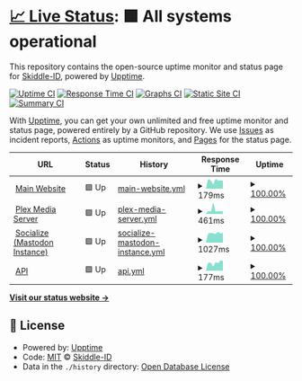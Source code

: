 # [📈 Live Status](https://status.skiddle.id): <!--live status--> **🟩 All systems operational**

This repository contains the open-source uptime monitor and status page for [Skiddle-ID](https://status.skiddle.id), powered by [Upptime](https://github.com/upptime/upptime).

[![Uptime CI](https://github.com/Skiddle-ID/monitoring/workflows/Uptime%20CI/badge.svg)](https://github.com/Skiddle-ID/monitoring/actions?query=workflow%3A%22Uptime+CI%22)
[![Response Time CI](https://github.com/Skiddle-ID/monitoring/workflows/Response%20Time%20CI/badge.svg)](https://github.com/Skiddle-ID/monitoring/actions?query=workflow%3A%22Response+Time+CI%22)
[![Graphs CI](https://github.com/Skiddle-ID/monitoring/workflows/Graphs%20CI/badge.svg)](https://github.com/Skiddle-ID/monitoring/actions?query=workflow%3A%22Graphs+CI%22)
[![Static Site CI](https://github.com/Skiddle-ID/monitoring/workflows/Static%20Site%20CI/badge.svg)](https://github.com/Skiddle-ID/monitoring/actions?query=workflow%3A%22Static+Site+CI%22)
[![Summary CI](https://github.com/Skiddle-ID/monitoring/workflows/Summary%20CI/badge.svg)](https://github.com/Skiddle-ID/monitoring/actions?query=workflow%3A%22Summary+CI%22)

With [Upptime](https://upptime.js.org), you can get your own unlimited and free uptime monitor and status page, powered entirely by a GitHub repository. We use [Issues](https://github.com/Skiddle-ID/monitoring/issues) as incident reports, [Actions](https://github.com/Skiddle-ID/monitoring/actions) as uptime monitors, and [Pages](https://status.skiddle.id) for the status page.

<!--start: status pages-->
<!-- This summary is generated by Upptime (https://github.com/upptime/upptime) -->
<!-- Do not edit this manually, your changes will be overwritten -->
<!-- prettier-ignore -->
| URL | Status | History | Response Time | Uptime |
| --- | ------ | ------- | ------------- | ------ |
| <img alt="" src="https://favicons.githubusercontent.com/skiddle.id" height="13"> [Main Website](https://skiddle.id) | 🟩 Up | [main-website.yml](https://github.com/Skiddle-ID/monitoring/commits/HEAD/history/main-website.yml) | <details><summary><img alt="Response time graph" src="./graphs/main-website/response-time-week.png" height="20"> 179ms</summary><br><a href="https://status.skiddle.id/history/main-website"><img alt="Response time 239" src="https://img.shields.io/endpoint?url=https%3A%2F%2Fraw.githubusercontent.com%2FSkiddle-ID%2Fmonitoring%2FHEAD%2Fapi%2Fmain-website%2Fresponse-time.json"></a><br><a href="https://status.skiddle.id/history/main-website"><img alt="24-hour response time 236" src="https://img.shields.io/endpoint?url=https%3A%2F%2Fraw.githubusercontent.com%2FSkiddle-ID%2Fmonitoring%2FHEAD%2Fapi%2Fmain-website%2Fresponse-time-day.json"></a><br><a href="https://status.skiddle.id/history/main-website"><img alt="7-day response time 179" src="https://img.shields.io/endpoint?url=https%3A%2F%2Fraw.githubusercontent.com%2FSkiddle-ID%2Fmonitoring%2FHEAD%2Fapi%2Fmain-website%2Fresponse-time-week.json"></a><br><a href="https://status.skiddle.id/history/main-website"><img alt="30-day response time 182" src="https://img.shields.io/endpoint?url=https%3A%2F%2Fraw.githubusercontent.com%2FSkiddle-ID%2Fmonitoring%2FHEAD%2Fapi%2Fmain-website%2Fresponse-time-month.json"></a><br><a href="https://status.skiddle.id/history/main-website"><img alt="1-year response time 239" src="https://img.shields.io/endpoint?url=https%3A%2F%2Fraw.githubusercontent.com%2FSkiddle-ID%2Fmonitoring%2FHEAD%2Fapi%2Fmain-website%2Fresponse-time-year.json"></a></details> | <details><summary><a href="https://status.skiddle.id/history/main-website">100.00%</a></summary><a href="https://status.skiddle.id/history/main-website"><img alt="All-time uptime 98.73%" src="https://img.shields.io/endpoint?url=https%3A%2F%2Fraw.githubusercontent.com%2FSkiddle-ID%2Fmonitoring%2FHEAD%2Fapi%2Fmain-website%2Fuptime.json"></a><br><a href="https://status.skiddle.id/history/main-website"><img alt="24-hour uptime 100.00%" src="https://img.shields.io/endpoint?url=https%3A%2F%2Fraw.githubusercontent.com%2FSkiddle-ID%2Fmonitoring%2FHEAD%2Fapi%2Fmain-website%2Fuptime-day.json"></a><br><a href="https://status.skiddle.id/history/main-website"><img alt="7-day uptime 100.00%" src="https://img.shields.io/endpoint?url=https%3A%2F%2Fraw.githubusercontent.com%2FSkiddle-ID%2Fmonitoring%2FHEAD%2Fapi%2Fmain-website%2Fuptime-week.json"></a><br><a href="https://status.skiddle.id/history/main-website"><img alt="30-day uptime 99.85%" src="https://img.shields.io/endpoint?url=https%3A%2F%2Fraw.githubusercontent.com%2FSkiddle-ID%2Fmonitoring%2FHEAD%2Fapi%2Fmain-website%2Fuptime-month.json"></a><br><a href="https://status.skiddle.id/history/main-website"><img alt="1-year uptime 98.73%" src="https://img.shields.io/endpoint?url=https%3A%2F%2Fraw.githubusercontent.com%2FSkiddle-ID%2Fmonitoring%2FHEAD%2Fapi%2Fmain-website%2Fuptime-year.json"></a></details>
| <img alt="" src="https://favicons.githubusercontent.com/88.99.217.2" height="13"> [Plex Media Server](http://88.99.217.2) | 🟩 Up | [plex-media-server.yml](https://github.com/Skiddle-ID/monitoring/commits/HEAD/history/plex-media-server.yml) | <details><summary><img alt="Response time graph" src="./graphs/plex-media-server/response-time-week.png" height="20"> 461ms</summary><br><a href="https://status.skiddle.id/history/plex-media-server"><img alt="Response time 289" src="https://img.shields.io/endpoint?url=https%3A%2F%2Fraw.githubusercontent.com%2FSkiddle-ID%2Fmonitoring%2FHEAD%2Fapi%2Fplex-media-server%2Fresponse-time.json"></a><br><a href="https://status.skiddle.id/history/plex-media-server"><img alt="24-hour response time 324" src="https://img.shields.io/endpoint?url=https%3A%2F%2Fraw.githubusercontent.com%2FSkiddle-ID%2Fmonitoring%2FHEAD%2Fapi%2Fplex-media-server%2Fresponse-time-day.json"></a><br><a href="https://status.skiddle.id/history/plex-media-server"><img alt="7-day response time 461" src="https://img.shields.io/endpoint?url=https%3A%2F%2Fraw.githubusercontent.com%2FSkiddle-ID%2Fmonitoring%2FHEAD%2Fapi%2Fplex-media-server%2Fresponse-time-week.json"></a><br><a href="https://status.skiddle.id/history/plex-media-server"><img alt="30-day response time 302" src="https://img.shields.io/endpoint?url=https%3A%2F%2Fraw.githubusercontent.com%2FSkiddle-ID%2Fmonitoring%2FHEAD%2Fapi%2Fplex-media-server%2Fresponse-time-month.json"></a><br><a href="https://status.skiddle.id/history/plex-media-server"><img alt="1-year response time 289" src="https://img.shields.io/endpoint?url=https%3A%2F%2Fraw.githubusercontent.com%2FSkiddle-ID%2Fmonitoring%2FHEAD%2Fapi%2Fplex-media-server%2Fresponse-time-year.json"></a></details> | <details><summary><a href="https://status.skiddle.id/history/plex-media-server">100.00%</a></summary><a href="https://status.skiddle.id/history/plex-media-server"><img alt="All-time uptime 99.98%" src="https://img.shields.io/endpoint?url=https%3A%2F%2Fraw.githubusercontent.com%2FSkiddle-ID%2Fmonitoring%2FHEAD%2Fapi%2Fplex-media-server%2Fuptime.json"></a><br><a href="https://status.skiddle.id/history/plex-media-server"><img alt="24-hour uptime 100.00%" src="https://img.shields.io/endpoint?url=https%3A%2F%2Fraw.githubusercontent.com%2FSkiddle-ID%2Fmonitoring%2FHEAD%2Fapi%2Fplex-media-server%2Fuptime-day.json"></a><br><a href="https://status.skiddle.id/history/plex-media-server"><img alt="7-day uptime 100.00%" src="https://img.shields.io/endpoint?url=https%3A%2F%2Fraw.githubusercontent.com%2FSkiddle-ID%2Fmonitoring%2FHEAD%2Fapi%2Fplex-media-server%2Fuptime-week.json"></a><br><a href="https://status.skiddle.id/history/plex-media-server"><img alt="30-day uptime 100.00%" src="https://img.shields.io/endpoint?url=https%3A%2F%2Fraw.githubusercontent.com%2FSkiddle-ID%2Fmonitoring%2FHEAD%2Fapi%2Fplex-media-server%2Fuptime-month.json"></a><br><a href="https://status.skiddle.id/history/plex-media-server"><img alt="1-year uptime 99.98%" src="https://img.shields.io/endpoint?url=https%3A%2F%2Fraw.githubusercontent.com%2FSkiddle-ID%2Fmonitoring%2FHEAD%2Fapi%2Fplex-media-server%2Fuptime-year.json"></a></details>
| <img alt="" src="https://favicons.githubusercontent.com/socialize.cyou" height="13"> [Socialize (Mastodon Instance)](https://socialize.cyou) | 🟩 Up | [socialize-mastodon-instance.yml](https://github.com/Skiddle-ID/monitoring/commits/HEAD/history/socialize-mastodon-instance.yml) | <details><summary><img alt="Response time graph" src="./graphs/socialize-mastodon-instance/response-time-week.png" height="20"> 1027ms</summary><br><a href="https://status.skiddle.id/history/socialize-mastodon-instance"><img alt="Response time 878" src="https://img.shields.io/endpoint?url=https%3A%2F%2Fraw.githubusercontent.com%2FSkiddle-ID%2Fmonitoring%2FHEAD%2Fapi%2Fsocialize-mastodon-instance%2Fresponse-time.json"></a><br><a href="https://status.skiddle.id/history/socialize-mastodon-instance"><img alt="24-hour response time 1155" src="https://img.shields.io/endpoint?url=https%3A%2F%2Fraw.githubusercontent.com%2FSkiddle-ID%2Fmonitoring%2FHEAD%2Fapi%2Fsocialize-mastodon-instance%2Fresponse-time-day.json"></a><br><a href="https://status.skiddle.id/history/socialize-mastodon-instance"><img alt="7-day response time 1027" src="https://img.shields.io/endpoint?url=https%3A%2F%2Fraw.githubusercontent.com%2FSkiddle-ID%2Fmonitoring%2FHEAD%2Fapi%2Fsocialize-mastodon-instance%2Fresponse-time-week.json"></a><br><a href="https://status.skiddle.id/history/socialize-mastodon-instance"><img alt="30-day response time 894" src="https://img.shields.io/endpoint?url=https%3A%2F%2Fraw.githubusercontent.com%2FSkiddle-ID%2Fmonitoring%2FHEAD%2Fapi%2Fsocialize-mastodon-instance%2Fresponse-time-month.json"></a><br><a href="https://status.skiddle.id/history/socialize-mastodon-instance"><img alt="1-year response time 878" src="https://img.shields.io/endpoint?url=https%3A%2F%2Fraw.githubusercontent.com%2FSkiddle-ID%2Fmonitoring%2FHEAD%2Fapi%2Fsocialize-mastodon-instance%2Fresponse-time-year.json"></a></details> | <details><summary><a href="https://status.skiddle.id/history/socialize-mastodon-instance">100.00%</a></summary><a href="https://status.skiddle.id/history/socialize-mastodon-instance"><img alt="All-time uptime 99.88%" src="https://img.shields.io/endpoint?url=https%3A%2F%2Fraw.githubusercontent.com%2FSkiddle-ID%2Fmonitoring%2FHEAD%2Fapi%2Fsocialize-mastodon-instance%2Fuptime.json"></a><br><a href="https://status.skiddle.id/history/socialize-mastodon-instance"><img alt="24-hour uptime 100.00%" src="https://img.shields.io/endpoint?url=https%3A%2F%2Fraw.githubusercontent.com%2FSkiddle-ID%2Fmonitoring%2FHEAD%2Fapi%2Fsocialize-mastodon-instance%2Fuptime-day.json"></a><br><a href="https://status.skiddle.id/history/socialize-mastodon-instance"><img alt="7-day uptime 100.00%" src="https://img.shields.io/endpoint?url=https%3A%2F%2Fraw.githubusercontent.com%2FSkiddle-ID%2Fmonitoring%2FHEAD%2Fapi%2Fsocialize-mastodon-instance%2Fuptime-week.json"></a><br><a href="https://status.skiddle.id/history/socialize-mastodon-instance"><img alt="30-day uptime 99.80%" src="https://img.shields.io/endpoint?url=https%3A%2F%2Fraw.githubusercontent.com%2FSkiddle-ID%2Fmonitoring%2FHEAD%2Fapi%2Fsocialize-mastodon-instance%2Fuptime-month.json"></a><br><a href="https://status.skiddle.id/history/socialize-mastodon-instance"><img alt="1-year uptime 99.88%" src="https://img.shields.io/endpoint?url=https%3A%2F%2Fraw.githubusercontent.com%2FSkiddle-ID%2Fmonitoring%2FHEAD%2Fapi%2Fsocialize-mastodon-instance%2Fuptime-year.json"></a></details>
| <img alt="" src="https://favicons.githubusercontent.com/api.skiddle.id" height="13"> [API](https://api.skiddle.id) | 🟩 Up | [api.yml](https://github.com/Skiddle-ID/monitoring/commits/HEAD/history/api.yml) | <details><summary><img alt="Response time graph" src="./graphs/api/response-time-week.png" height="20"> 177ms</summary><br><a href="https://status.skiddle.id/history/api"><img alt="Response time 179" src="https://img.shields.io/endpoint?url=https%3A%2F%2Fraw.githubusercontent.com%2FSkiddle-ID%2Fmonitoring%2FHEAD%2Fapi%2Fapi%2Fresponse-time.json"></a><br><a href="https://status.skiddle.id/history/api"><img alt="24-hour response time 187" src="https://img.shields.io/endpoint?url=https%3A%2F%2Fraw.githubusercontent.com%2FSkiddle-ID%2Fmonitoring%2FHEAD%2Fapi%2Fapi%2Fresponse-time-day.json"></a><br><a href="https://status.skiddle.id/history/api"><img alt="7-day response time 177" src="https://img.shields.io/endpoint?url=https%3A%2F%2Fraw.githubusercontent.com%2FSkiddle-ID%2Fmonitoring%2FHEAD%2Fapi%2Fapi%2Fresponse-time-week.json"></a><br><a href="https://status.skiddle.id/history/api"><img alt="30-day response time 179" src="https://img.shields.io/endpoint?url=https%3A%2F%2Fraw.githubusercontent.com%2FSkiddle-ID%2Fmonitoring%2FHEAD%2Fapi%2Fapi%2Fresponse-time-month.json"></a><br><a href="https://status.skiddle.id/history/api"><img alt="1-year response time 179" src="https://img.shields.io/endpoint?url=https%3A%2F%2Fraw.githubusercontent.com%2FSkiddle-ID%2Fmonitoring%2FHEAD%2Fapi%2Fapi%2Fresponse-time-year.json"></a></details> | <details><summary><a href="https://status.skiddle.id/history/api">100.00%</a></summary><a href="https://status.skiddle.id/history/api"><img alt="All-time uptime 96.92%" src="https://img.shields.io/endpoint?url=https%3A%2F%2Fraw.githubusercontent.com%2FSkiddle-ID%2Fmonitoring%2FHEAD%2Fapi%2Fapi%2Fuptime.json"></a><br><a href="https://status.skiddle.id/history/api"><img alt="24-hour uptime 100.00%" src="https://img.shields.io/endpoint?url=https%3A%2F%2Fraw.githubusercontent.com%2FSkiddle-ID%2Fmonitoring%2FHEAD%2Fapi%2Fapi%2Fuptime-day.json"></a><br><a href="https://status.skiddle.id/history/api"><img alt="7-day uptime 100.00%" src="https://img.shields.io/endpoint?url=https%3A%2F%2Fraw.githubusercontent.com%2FSkiddle-ID%2Fmonitoring%2FHEAD%2Fapi%2Fapi%2Fuptime-week.json"></a><br><a href="https://status.skiddle.id/history/api"><img alt="30-day uptime 96.92%" src="https://img.shields.io/endpoint?url=https%3A%2F%2Fraw.githubusercontent.com%2FSkiddle-ID%2Fmonitoring%2FHEAD%2Fapi%2Fapi%2Fuptime-month.json"></a><br><a href="https://status.skiddle.id/history/api"><img alt="1-year uptime 96.92%" src="https://img.shields.io/endpoint?url=https%3A%2F%2Fraw.githubusercontent.com%2FSkiddle-ID%2Fmonitoring%2FHEAD%2Fapi%2Fapi%2Fuptime-year.json"></a></details>

<!--end: status pages-->

[**Visit our status website →**](https://status.skiddle.id)

## 📄 License

- Powered by: [Upptime](https://github.com/upptime/upptime)
- Code: [MIT](./LICENSE) © [Skiddle-ID](https://status.skiddle.id)
- Data in the `./history` directory: [Open Database License](https://opendatacommons.org/licenses/odbl/1-0/)
